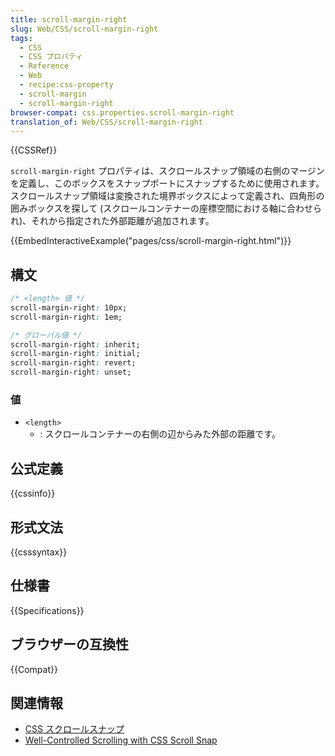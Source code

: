 ```yaml
---
title: scroll-margin-right
slug: Web/CSS/scroll-margin-right
tags:
  - CSS
  - CSS プロパティ
  - Reference
  - Web
  - recipe:css-property
  - scroll-margin
  - scroll-margin-right
browser-compat: css.properties.scroll-margin-right
translation_of: Web/CSS/scroll-margin-right
---
```

{{CSSRef}}

`scroll-margin-right` プロパティは、スクロールスナップ領域の右側のマージンを定義し、このボックスをスナップポートにスナップするために使用されます。スクロールスナップ領域は変換された境界ボックスによって定義され、四角形の囲みボックスを探して (スクロールコンテナーの座標空間における軸に合わせられ)、それから指定された外部距離が追加されます。

{{EmbedInteractiveExample("pages/css/scroll-margin-right.html")}}

## 構文

```css
/* <length> 値 */
scroll-margin-right: 10px;
scroll-margin-right: 1em;

/* グローバル値 */
scroll-margin-right: inherit;
scroll-margin-right: initial;
scroll-margin-right: revert;
scroll-margin-right: unset;
```

### 値

- `<length>`
  - : スクロールコンテナーの右側の辺からみた外部の距離です。

## 公式定義

{{cssinfo}}

## 形式文法

{{csssyntax}}

## 仕様書

{{Specifications}}

## ブラウザーの互換性

{{Compat}}

## 関連情報

- [CSS スクロールスナップ](/ja/docs/Web/CSS/CSS_Scroll_Snap)
- [Well-Controlled Scrolling with CSS Scroll Snap](https://web.dev/css-scroll-snap/)
